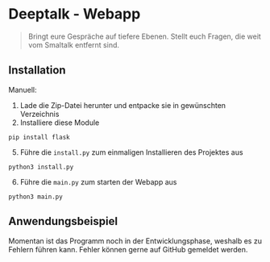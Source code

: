 # Deeptalk - Webapp
> Bringt eure Gespräche auf tiefere Ebenen. Stellt euch Fragen, die weit vom Smaltalk entfernt sind.

## Installation
Manuell: 
1. Lade die Zip-Datei herunter und entpacke sie in gewünschten Verzeichnis
2. Installiere diese Module
```
pip install flask
```
5. Führe die `install.py` zum einmaligen Installieren des Projektes aus
```
python3 install.py
```
6. Führe die `main.py` zum starten der Webapp aus
```
python3 main.py
```
## Anwendungsbeispiel

Momentan ist das Programm noch in der Entwicklungsphase, weshalb es zu Fehlern führen kann.
Fehler können gerne auf GitHub gemeldet werden.

<!--
## Version Verlauf

* 0.2.1
    * CHANGE: Update docs (module code remains unchanged)
* 0.2.0
    * CHANGE: Remove `setDefaultXYZ()`
    * ADD: Add `init()`
* 0.1.1
    * FIX: Crash when calling `baz()` (Thanks @GenerousContributorName!)
* 0.1.0
    * The first proper release
    * CHANGE: Rename `foo()` to `bar()`
* 0.0.1
    * Work in progress

## Weitere Daten

12tom12 – [](https://twitter.com/) – YourEmail@example.com

Distributed under the XYZ license. See ``LICENSE`` for more information.

[https://github.com/12tom12](https://github.com/12tom12/)

## Contributing

1. Fork it (<https://github.com/12tom12/whatsapp-bot/fork>)
2. Create your feature branch (`git checkout -b feature/fooBar`)
3. Commit your changes (`git commit -am 'Add some fooBar'`)
4. Push to the branch (`git push origin feature/fooBar`)
5. Create a new Pull Request

[npm-image]: https://img.shields.io/npm/v/datadog-metrics.svg?style=flat-square
[npm-url]: https://npmjs.org/package/datadog-metrics
[npm-downloads]: https://img.shields.io/npm/dm/datadog-metrics.svg?style=flat-square
[travis-image]: https://img.shields.io/travis/dbader/node-datadog-metrics/master.svg?style=flat-square
[travis-url]: https://travis-ci.org/dbader/node-datadog-metrics
[wiki]: https://github.com/yourname/yourproject/wiki
-->
